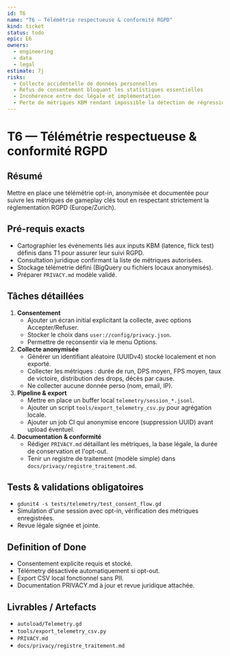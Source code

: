 ```yaml
---
id: T6
name: "T6 — Télémétrie respectueuse & conformité RGPD"
kind: ticket
status: todo
epic: E6
owners:
  - engineering
  - data
  - legal
estimate: 7j
risks:
  - Collecte accidentelle de données personnelles
  - Refus de consentement bloquant les statistiques essentielles
  - Incohérence entre doc légale et implémentation
  - Perte de métriques KBM rendant impossible la détection de régressions input
---
```


# T6 — Télémétrie respectueuse & conformité RGPD

## Résumé
Mettre en place une télémétrie opt-in, anonymisée et documentée pour suivre les métriques de gameplay clés tout en respectant strictement la réglementation RGPD (Europe/Zurich).

## Pré-requis exacts
- Cartographier les événements liés aux inputs KBM (latence, flick test) définis dans T1 pour assurer leur suivi RGPD.
- Consultation juridique confirmant la liste de métriques autorisées.
- Stockage télémetrie défini (BigQuery ou fichiers locaux anonymisés).
- Préparer `PRIVACY.md` modèle validé.

## Tâches détaillées
1. **Consentement**
   - Ajouter un écran initial explicitant la collecte, avec options Accepter/Refuser.
   - Stocker le choix dans `user://config/privacy.json`.
   - Permettre de reconsentir via le menu Options.
2. **Collecte anonymisée**
   - Générer un identifiant aléatoire (UUIDv4) stocké localement et non exporté.
   - Collecter les métriques : durée de run, DPS moyen, FPS moyen, taux de victoire, distribution des drops, décès par cause.
   - Ne collecter aucune donnée perso (nom, email, IP).
3. **Pipeline & export**
   - Mettre en place un buffer local `telemetry/session_*.jsonl`.
   - Ajouter un script `tools/export_telemetry_csv.py` pour agrégation locale.
   - Ajouter un job CI qui anonymise encore (suppression UUID) avant upload éventuel.
4. **Documentation & conformité**
   - Rédiger `PRIVACY.md` détaillant les métriques, la base légale, la durée de conservation et l'opt-out.
   - Tenir un registre de traitement (modèle simple) dans `docs/privacy/registre_traitement.md`.

## Tests & validations obligatoires
- `gdunit4 -s tests/telemetry/test_consent_flow.gd`
- Simulation d'une session avec opt-in, vérification des métriques enregistrées.
- Revue légale signée et jointe.

## Definition of Done
- Consentement explicite requis et stocké.
- Télémetry désactivée automatiquement si opt-out.
- Export CSV local fonctionnel sans PII.
- Documentation PRIVACY.md à jour et revue juridique attachée.

## Livrables / Artefacts
- `autoload/Telemetry.gd`
- `tools/export_telemetry_csv.py`
- `PRIVACY.md`
- `docs/privacy/registre_traitement.md`
